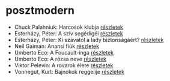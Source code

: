 # posztmodern

- Chuck Palahniuk: Harcosok klubja [részletek](../_details/Chuck%20Palahniuk.md#id_660)
- Esterházy, Péter: A szív segédigéi [részletek](../_details/Esterh%C3%A1zy%2C%20P%C3%A9ter.md#id_1020)
- Esterházy, Péter: Ki szavatol a lady biztonságáért? [részletek](../_details/Esterh%C3%A1zy%2C%20P%C3%A9ter.md#id_1023)
- Neil Gaiman: Anansi fiúk [részletek](../_details/Neil%20Gaiman.md#id_1432)
- Umberto Eco: A Foucault-inga [részletek](../_details/Umberto%20Eco.md#id_1024)
- Umberto Eco: A rózsa neve [részletek](../_details/Umberto%20Eco.md#id_789)
- Viktor Pelevin: A rovarok élete [részletek](../_details/Viktor%20Pelevin.md#id_837)
- Vonnegut, Kurt: Bajnokok ​reggelije [részletek](../_details/Vonnegut%2C%20Kurt.md#id_1139)